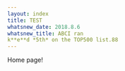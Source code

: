 ```yaml
---
layout: index
title: TEST
whatsnew_date: 2018.8.6
whatsnew_title: ABCI ran  
k**e**d *5th* on the TOP500 list.88
---
```


Home page!

